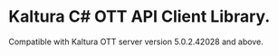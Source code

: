 # Kaltura C# OTT API Client Library.
Compatible with Kaltura OTT server version 5.0.2.42028 and above.
